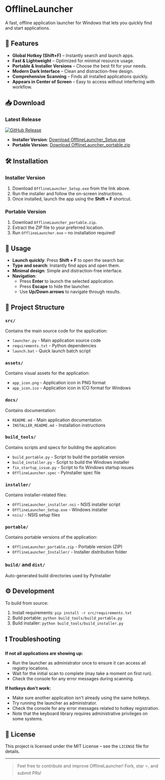 # OfflineLauncher

A fast, offline application launcher for Windows that lets you quickly find and start applications.

## 🚀 Features

- **Global Hotkey (Shift+F)** – Instantly search and launch apps.
- **Fast & Lightweight** – Optimized for minimal resource usage.
- **Portable & Installer Versions** – Choose the best fit for your needs.
- **Modern Dark Interface** – Clean and distraction-free design.
- **Comprehensive Scanning** – Finds all installed applications quickly.
- **Appears in Center of Screen** – Easy to access without interfering with workflow.

## 📥 Download

### **Latest Release**
[![GitHub Release](https://img.shields.io/github/v/release/siam404/offline_app_launcher)](https://github.com/siam404/offline_app_launcher/releases/latest)

- **Installer Version**: [Download OfflineLauncher_Setup.exe](https://github.com/siam404/offline_app_launcher/releases/download/v1.0.0/OfflineLauncher_Setup.exe)
- **Portable Version**: [Download OfflineLauncher_portable.zip](https://github.com/siam404/offline_app_launcher/releases/download/v1.0.0/OfflineLauncher_portable.zip)

## 🛠 Installation

### **Installer Version**
1. Download `OfflineLauncher_Setup.exe` from the link above.
2. Run the installer and follow the on-screen instructions.
3. Once installed, launch the app using the **Shift + F** shortcut.

### **Portable Version**
1. Download `OfflineLauncher_portable.zip`.
2. Extract the ZIP file to your preferred location.
3. Run `OfflineLauncher.exe` – no installation required!

## 📌 Usage

- **Launch quickly**: Press **Shift + F** to open the search bar.
- **Type and search**: Instantly find apps and open them.
- **Minimal design**: Simple and distraction-free interface.
- **Navigation**:
  - Press **Enter** to launch the selected application.
  - Press **Escape** to hide the launcher.
  - Use **Up/Down arrows** to navigate through results.

## 📂 Project Structure

### `src/`
Contains the main source code for the application:
- `launcher.py` - Main application source code
- `requirements.txt` - Python dependencies
- `launch.bat` - Quick launch batch script

### `assets/`
Contains visual assets for the application:
- `app_icon.png` - Application icon in PNG format
- `app_icon.ico` - Application icon in ICO format for Windows

### `docs/`
Contains documentation:
- `README.md` - Main application documentation
- `INSTALLER_README.md` - Installation instructions

### `build_tools/`
Contains scripts and specs for building the application:
- `build_portable.py` - Script to build the portable version
- `build_installer.py` - Script to build the Windows installer
- `fix_startup_issue.py` - Script to fix Windows startup issues
- `OfflineLauncher.spec` - PyInstaller spec file

### `installer/`
Contains installer-related files:
- `OfflineLauncher_installer.nsi` - NSIS installer script
- `OfflineLauncher_Setup.exe` - Windows installer
- `nsis/` - NSIS setup files

### `portable/`
Contains portable versions of the application:
- `OfflineLauncher_portable.zip` - Portable version (ZIP)
- `OfflineLauncher_Installer/` - Installer distribution folder

### `build/` and `dist/`
Auto-generated build directories used by PyInstaller

## ⚙ Development

To build from source:
1. Install requirements: `pip install -r src/requirements.txt`
2. Build portable: `python build_tools/build_portable.py`
3. Build installer: `python build_tools/build_installer.py`

## ❗ Troubleshooting

**If not all applications are showing up:**
- Run the launcher as administrator once to ensure it can access all registry locations.
- Wait for the initial scan to complete (may take a moment on first run).
- Check the console for any error messages during scanning.

**If hotkeys don't work:**
- Make sure another application isn't already using the same hotkeys.
- Try running the launcher as administrator.
- Check the console for any error messages related to hotkey registration.
- Note that the keyboard library requires administrative privileges on some systems.

## 📜 License

This project is licensed under the MIT License – see the `LICENSE` file for details.

---

> Feel free to contribute and improve OfflineLauncher! Fork, star ⭐, and submit PRs!

